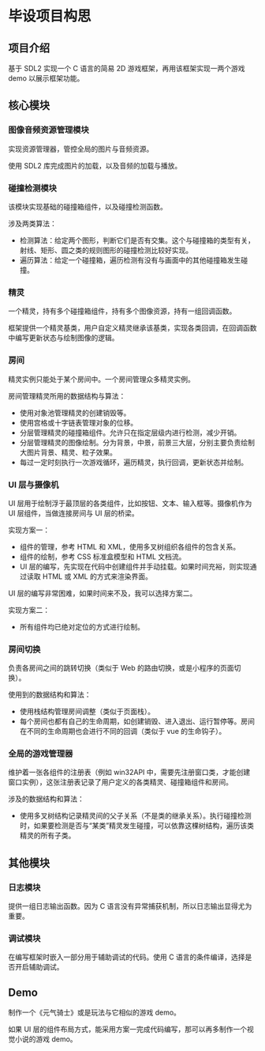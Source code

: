 # 毕设项目构思

## 项目介绍

基于 SDL2 实现一个 C 语言的简易 2D 游戏框架，再用该框架实现一两个游戏 demo 以展示框架功能。

## 核心模块

### 图像音频资源管理模块

实现资源管理器，管控全局的图片与音频资源。

使用 SDL2 库完成图片的加载，以及音频的加载与播放。

### 碰撞检测模块

该模块实现基础的碰撞箱组件，以及碰撞检测函数。

涉及两类算法：
- 检测算法：给定两个图形，判断它们是否有交集。这个与碰撞箱的类型有关，射线、矩形、圆之类的规则图形的碰撞检测比较好实现。
- 遍历算法：给定一个碰撞箱，遍历检测有没有与画面中的其他碰撞箱发生碰撞。

### 精灵

一个精灵，持有多个碰撞箱组件，持有多个图像资源，持有一组回调函数。

框架提供一个精灵基类，用户自定义精灵继承该基类，实现各类回调，在回调函数中编写更新状态与绘制图像的逻辑。

### 房间

精灵实例只能处于某个房间中。一个房间管理众多精灵实例。

房间管理精灵所用的数据结构与算法：
- 使用对象池管理精灵的创建销毁等。
- 使用宫格或十字链表管理对象的位移。
- 分层管理精灵的碰撞箱组件。允许只在指定层级内进行检测，减少开销。
- 分层管理精灵的图像绘制。分为背景，中景，前景三大层，分别主要负责绘制大图片背景、精灵、粒子效果。
- 每过一定时刻执行一次游戏循环，遍历精灵，执行回调，更新状态并绘制。

### UI 层与摄像机

UI 层用于绘制浮于最顶层的各类组件，比如按钮、文本、输入框等。摄像机作为 UI 层组件，当做连接房间与 UI 层的桥梁。

实现方案一：
- 组件的管理，参考 HTML 和 XML，使用多叉树组织各组件的包含关系。
- 组件的绘制，参考 CSS 标准盒模型和 HTML 文档流。
- UI 层的编写，先实现在代码中创建组件并手动挂载。如果时间充裕，则实现通过读取 HTML 或 XML 的方式来渲染界面。

UI 层的编写非常困难，如果时间来不及，我可以选择方案二。

实现方案二：
- 所有组件均已绝对定位的方式进行绘制。

### 房间切换

负责各房间之间的跳转切换（类似于 Web 的路由切换，或是小程序的页面切换）。

使用到的数据结构和算法：
- 使用栈结构管理房间调整（类似于页面栈）。
- 每个房间也都有自己的生命周期，如创建销毁、进入退出、运行暂停等。房间在不同的生命周期也会进行不同的回调（类似于 vue 的生命钩子）。

### 全局的游戏管理器

维护着一张各组件的注册表（例如 win32API 中，需要先注册窗口类，才能创建窗口实例），这张注册表记录了用户定义的各类精灵、碰撞箱组件和房间。

涉及的数据结构和算法：
- 使用多叉树结构记录精灵间的父子关系（不是类的继承关系）。执行碰撞检测时，如果要检测是否与“某类”精灵发生碰撞，可以依靠这棵树结构，遍历该类精灵的所有子类。

## 其他模块

### 日志模块

提供一组日志输出函数。因为 C 语言没有异常捕获机制，所以日志输出显得尤为重要。

### 调试模块

在编写框架时嵌入一部分用于辅助调试的代码。使用 C 语言的条件编译，选择是否开启辅助调试。

## Demo

制作一个《元气骑士》或是玩法与它相似的游戏 demo。

如果 UI 层的组件布局方式，能采用方案一完成代码编写，那可以再多制作一个视觉小说的游戏 demo。

